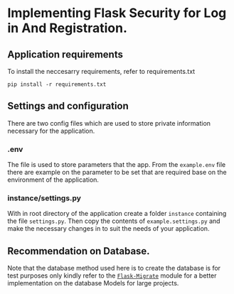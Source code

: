 # Implementing Flask Security for Log in And Registration.

## Application requirements
To install the neccesarry requirements, refer to requirements.txt

```pip install -r requirements.txt ```

## Settings and configuration
There are two config files which are used to store private information necessary for the application. 

### .env
The file is used to store parameters that the app. From the ```example.env``` file there are example on the parameter to be set that are required base on the environment of the application. 

### instance/settings.py
With in root directory of the application create a folder ```instance``` containing the file ```settings.py```. 
Then copy the contents of ```example.settings.py``` and make the necessary changes in to suit the needs of your application. 

## Recommendation on Database.
Note that the database method used here is to create the database is for test purposes only kindly refer to the [``Flask-Migrate``](https://flask-migrate.readthedocs.io/en/latest/index.html ) module for a better implementation on the database Models for large projects. 

